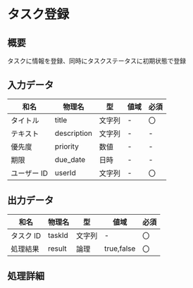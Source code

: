 # タスク登録

## 概要

タスクに情報を登録、同時にタスクステータスに初期状態で登録

## 入力データ

| 和名        | 物理名      | 型     | 値域 | 必須 |
| ----------- | ----------- | ------ | ---- | ---- |
| タイトル    | title       | 文字列 | -    | 〇   |
| テキスト    | description | 文字列 | -    | -    |
| 優先度      | priority    | 数値   | -    | -    |
| 期限        | due_date    | 日時   | -    | -    |
| ユーザー ID | userId      | 文字列 | -    | 〇   |

## 出力データ

| 和名      | 物理名 | 型     | 値域       | 必須 |
| --------- | ------ | ------ | ---------- | ---- |
| タスク ID | taskId | 文字列 | -          | 〇   |
| 処理結果  | result | 論理   | true,false | 〇   |

## 処理詳細

